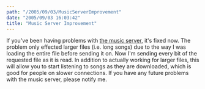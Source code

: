 ```yaml
---
path: "/2005/09/03/MusicServerImprovement" 
date: "2005/09/03 16:03:42" 
title: "Music Server Improvement" 
---
```

<p>If you've been having problems with <a href="http://music.randomchaos.com/">the music server</a>, it's fixed now. The problem only effected larger files (i.e. long songs) due to the way I was loading the entire file before sending it on. Now I'm sending every bit of the requested file as it is read. In addition to actually working for larger files, this will allow you to start listening to songs as they are downloaded, which is good for people on slower connections. If you have any future problems with the music server, please notify me.</p>